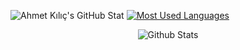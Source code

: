 

>




![Ahmet Kılıç's GitHub Stat](https://github-readme-stats.vercel.app/api?username=ahmetkkilic&show_icons=true&bg_color=00000000) [![Most Used Languages](https://github-readme-stats.vercel.app/api/top-langs/?username=ahmetkkilic&layout=compact&show_icons=true&bg_color=00000000)](https://github.com/ahmetkkilic/github-readme-stats) 




<p align="center">
        <img src="https://media.tenor.com/lfJem--ZGzUAAAAC/typing-keyboard.gif" alt="Github Stats" />
</p>
